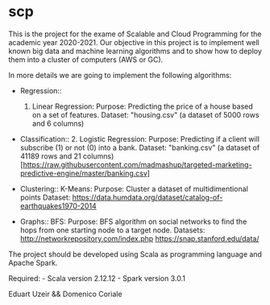 # scp
This is the project for the exame of Scalable and Cloud Programming for the academic year 2020-2021.
Our objective in this project is to implement well known big data and machine learning algorithms and to show how to deploy them into a cluster of computers (AWS or GC).

In more details we are going to implement the following algorithms:

- Regression::
	1. Linear Regression:
		Purpose: Predicting the price of a house based on a set of features.
		Dataset: "housing.csv" (a dataset of 5000 rows and 6 columns)

- Classification::
	2. Logistic Regression:
		Purpose: Predicting if a client will subscribe (1) or not (0) into a bank.
		Dataset: "banking.csv" (a dataset of 41189 rows and 21 columns)
		[https://raw.githubusercontent.com/madmashup/targeted-marketing-predictive-engine/master/banking.csv]

- Clustering::
	K-Means:
		Purpose: Cluster a dataset of multidimentional points
		Dataset: https://data.humdata.org/dataset/catalog-of-earthquakes1970-2014

- Graphs::
	BFS:
		Purpose: BFS algorithm on social networks to find the hops from one starting node to a target node.
		Datasets: http://networkrepository.com/index.php
				  https://snap.stanford.edu/data/	

The project should be developed using Scala as programming language and Apache Spark.


Required:
	- Scala version 2.12.12
	- Spark version 3.0.1

Eduart Uzeir && Domenico Coriale
